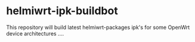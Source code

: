 # helmiwrt-ipk-buildbot
This repository will build latest helmiwrt-packages ipk's for some OpenWrt device architectures
....
